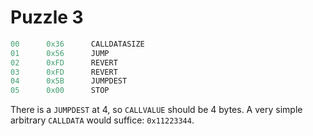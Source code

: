 # Puzzle 3

```js
00      0x36      CALLDATASIZE
01      0x56      JUMP
02      0xFD      REVERT
03      0xFD      REVERT
04      0x5B      JUMPDEST
05      0x00      STOP
```

There is a `JUMPDEST` at 4, so `CALLVALUE` should be 4 bytes. A very simple arbitrary `CALLDATA` would suffice: `0x11223344`.